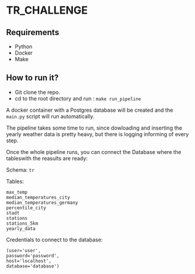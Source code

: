 # TR_CHALLENGE

## Requirements

- Python
- Docker
- Make

## How to run it?

- Git clone the repo.
- cd to the root directory and run : `make run_pipeline`

A docker container with a Postgres database will be created and the `main.py` script will run automatically.

The pipeline takes some time to run, since dowloading and inserting the yearly weather data is pretty heavy, but there is logging informing of every step.

Once the whole pipeline runs, you can connect the Database where the tableswith the reasults are ready:

Schema: `tr`

Tables:
```
max_temp
median_temperatures_city
median_temperatures_germany
percentile_city
stadt
stations
stations_5km
yearly_data
```

Credentials to connect to the database:
```
(user='user',
password='password',
host='localhost',
database='database')
```